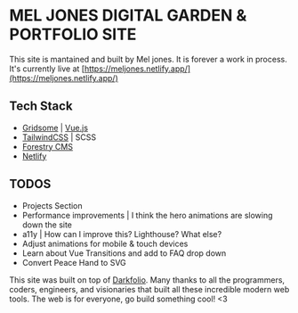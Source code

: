# MEL JONES DIGITAL GARDEN & PORTFOLIO SITE

This site is mantained and built by Mel jones. It is forever a work in process. It's currently live at [https://meljones.netlify.app/](https://meljones.netlify.app/)

## Tech Stack

- [Gridsome](https://gridsome.org/) | [Vue.js](https://vuejs.org/)
- [TailwindCSS](https://tailwindcss.com/) | SCSS
- [Forestry CMS](https://forestry.io/)
- [Netlify](https://www.netlify.com/)

## TODOS

- Projects Section
- Performance improvements | I think the hero animations are slowing down the site
- a11y | How can I improve this? Lighthouse? What else?
- Adjust animations for mobile & touch devices
- Learn about Vue Transitions and add to FAQ drop down
- Convert Peace Hand to SVG

This site was built on top of [Darkfolio](https://gridsome.org/starters/darkfolio/).
Many thanks to all the programmers, coders, engineers, and visionaries that built all these incredible modern web tools. The web is for everyone, go build something cool! <3
